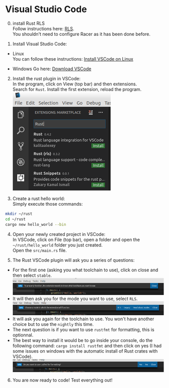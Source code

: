 # Visual Studio Code

0. install Rust RLS  
Follow instructions here: [RLS](https://github.com/rust-lang-nursery/rls).  
You shouldn't need to configure Racer as it has been done before.

1. Install Visual Studio Code:  
* Linux  
You can follow these instructions: [Install VSCode on Linux](https://code.visualstudio.com/docs/setup/linux)  

* Windows
Go here: [Download VSCode](https://code.visualstudio.com/download)

2. Install the rust plugin in VSCode:  
In the program, click on View (top bar) and then extensions.  
Search for `Rust`. Install the first extension, reload the program.  
![VSCode01](images/VSCode_01Rust.PNG)  

3. Create a rust hello world:  
Simply execute those commands:  
```sh
mkdir ~/rust
cd ~/rust
cargo new hello_world --bin
```

4. Open your newly created project in VSCode:  
In VSCode, click on File (top bar), open a folder and open the `~/rust/hello_world` folder you just created.  
Open the `src/main.rs` file.  

5. The Rust VSCode plugin will ask you a series of questions:  
* For the first one (asking you what toolchain to use), click on close and then select `stable`.  
![VSCode02](images/VSCode_02Toolchain.PNG)  
* It will then ask you for the mode you want to use, select `RLS`.  
![VSCode03](images/VSCode_03Mode.PNG)
* It will ask you again for the toolchain to use. You won't have another choice but to use the `nightly` this time.  
* The next question is if you want to use `rustfmt` for formatting, this is optionnal.  
* The best way to install it would be to go inside your console, do the following command: `cargo install rustfmt` and then click on yes (I had some issues on windows with the automatic install of Rust crates with VSCode).  
![VSCode04](images/VSCode_04Rustfmt.PNG)

6. You are now ready to code!
Test everything out!
